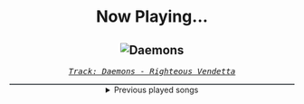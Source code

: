 <div align="center"> 
<h1>Now Playing...</h1>

![Daemons](https://i.scdn.co/image/ab67616d00001e02d9aaf76ae3740b0253d623ee)
--
_<samp><a href="https://open.spotify.com/track/3AG2TkPHWh7jdS6qGqQu9q">Track: Daemons - Righteous Vendetta</a></samp>_

<div style="border: 1px #4B5054 solid"></div>
<details>
  <summary>
    Previous played songs
  </summary>
  <table>
    <thead>
      <tr>
        <th>
          Artist
        </th>
        <th>
          Song
        </th>
        <th>
          Link
        </th>
      </tr>
    </thead>
    <tbody>
      <tr><td>Righteous Vendetta</td><td>Daemons</td><td><a href="https://open.spotify.com/track/3AG2TkPHWh7jdS6qGqQu9q">https://open.spotify.com/track/3AG2TkPHWh7jdS6qGqQu9q</a></td></tr><tr><td>Righteous Vendetta</td><td>Cursed</td><td><a href="https://open.spotify.com/track/2IvoKcmuWBXNywdTrHwxgw">https://open.spotify.com/track/2IvoKcmuWBXNywdTrHwxgw</a></td></tr><tr><td>Our Last Night</td><td>1-800-273-8255</td><td><a href="https://open.spotify.com/track/1wp1aHirvZihTdrtdFuFv0">https://open.spotify.com/track/1wp1aHirvZihTdrtdFuFv0</a></td></tr><tr><td>Nonpoint</td><td>Generation Idiot</td><td><a href="https://open.spotify.com/track/589bxq7vfH9S5xsf6QZYLz">https://open.spotify.com/track/589bxq7vfH9S5xsf6QZYLz</a></td></tr><tr><td>Nonpoint</td><td>Divided.. Conquer Them</td><td><a href="https://open.spotify.com/track/0ulKrOPVE3vyyEmm6TjmzL">https://open.spotify.com/track/0ulKrOPVE3vyyEmm6TjmzL</a></td></tr><tr><td>Nonpoint</td><td>Breaking Skin</td><td><a href="https://open.spotify.com/track/4sCvTmUx2f1FC6Qds5GKIm">https://open.spotify.com/track/4sCvTmUx2f1FC6Qds5GKIm</a></td></tr><tr><td>Drowning Pool</td><td>Tear Away</td><td><a href="https://open.spotify.com/track/3ENHpbTuY72FukZbwGP6bc">https://open.spotify.com/track/3ENHpbTuY72FukZbwGP6bc</a></td></tr><tr><td>Five Finger Death Punch</td><td>Wrong Side of Heaven</td><td><a href="https://open.spotify.com/track/11Ojp7JniVvwd0gmgvyKkd">https://open.spotify.com/track/11Ojp7JniVvwd0gmgvyKkd</a></td></tr><tr><td>Disturbed</td><td>Stricken</td><td><a href="https://open.spotify.com/track/6RJdYpFQwLyNfDc5FbjkgV">https://open.spotify.com/track/6RJdYpFQwLyNfDc5FbjkgV</a></td></tr><tr><td>Citizen Soldier</td><td>Buried Alive</td><td><a href="https://open.spotify.com/track/0opytIFlE6c6Xdrl0vRGjy">https://open.spotify.com/track/0opytIFlE6c6Xdrl0vRGjy</a></td></tr><tr><td>Citizen Soldier</td><td>15 Minutes of Fame</td><td><a href="https://open.spotify.com/track/2zfRapW1M3LQ6zngjaANgp">https://open.spotify.com/track/2zfRapW1M3LQ6zngjaANgp</a></td></tr><tr><td>Buried Crosses</td><td>Suffocate</td><td><a href="https://open.spotify.com/track/3F3H6ZGZz81Ax3A7K5KO8Q">https://open.spotify.com/track/3F3H6ZGZz81Ax3A7K5KO8Q</a></td></tr><tr><td>NF</td><td>Oh Lord</td><td><a href="https://open.spotify.com/track/1ISsiC4Fw6f96kZQegLGiJ">https://open.spotify.com/track/1ISsiC4Fw6f96kZQegLGiJ</a></td></tr><tr><td>NF</td><td>Let You Down</td><td><a href="https://open.spotify.com/track/52okn5MNA47tk87PeZJLEL">https://open.spotify.com/track/52okn5MNA47tk87PeZJLEL</a></td></tr><tr><td>NF</td><td>Therapy Session</td><td><a href="https://open.spotify.com/track/6WKk8l8EXiwPBYlmSlhZWx">https://open.spotify.com/track/6WKk8l8EXiwPBYlmSlhZWx</a></td></tr><tr><td>NF</td><td>Know</td><td><a href="https://open.spotify.com/track/3MFyER5LVCQNaUtipifGD7">https://open.spotify.com/track/3MFyER5LVCQNaUtipifGD7</a></td></tr><tr><td>NF</td><td>10 Feet Down</td><td><a href="https://open.spotify.com/track/68biLwi894rMQPeIiSky2t">https://open.spotify.com/track/68biLwi894rMQPeIiSky2t</a></td></tr><tr><td>NF</td><td>Intro III</td><td><a href="https://open.spotify.com/track/6e56CkYWD3JO6ovFZBA8po">https://open.spotify.com/track/6e56CkYWD3JO6ovFZBA8po</a></td></tr><tr><td>Disturbed</td><td>Bad Man</td><td><a href="https://open.spotify.com/track/0CGyintEvK6qL0BPvQWZ37">https://open.spotify.com/track/0CGyintEvK6qL0BPvQWZ37</a></td></tr><tr><td>Disturbed</td><td>Divisive</td><td><a href="https://open.spotify.com/track/7nX184BkSrhOhj2mxEaHQi">https://open.spotify.com/track/7nX184BkSrhOhj2mxEaHQi</a></td></tr>
    </tbody>
  </table>
</details>

</div>
